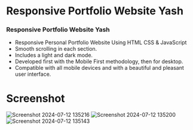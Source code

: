 # Responsive Portfolio Website Yash
### Responsive Portfolio Website Yash
- Responsive Personal Portfolio Website Using HTML CSS & JavaScript
- Smooth scrolling in each section.
- Includes a light and dark mode.
- Developed first with the Mobile First methodology, then for desktop.
- Compatible with all mobile devices and with a beautiful and pleasant user interface.
# Screenshot
![Screenshot 2024-07-12 135216](https://github.com/user-attachments/assets/696936bb-830d-4f14-acaa-2978ad7c0cae)
![Screenshot 2024-07-12 135200](https://github.com/user-attachments/assets/b7d7164e-c8df-4e09-b7d7-5869cce68426)
![Screenshot 2024-07-12 135143](https://github.com/user-attachments/assets/23d26021-7dd8-4cc5-9f85-cc64fef3b0e3)
